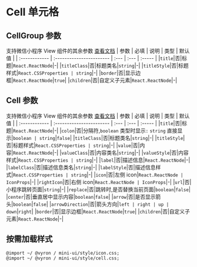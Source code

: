 # Cell 单元格

## CellGroup 参数

支持微信小程序 View 组件的其余参数 [查看文档](https://developers.weixin.qq.com/miniprogram/dev/component/view.html)
| 参数 | 必填 | 说明 | 类型 | 默认值 |
| :------------ | :----------------------- | :--- | :--- | :----- |
|`title`|否|标题|`React.ReactNode`|-|
|`titleClass`|否|标题类名|`string`|-|
|`titleStyle`|否|标题样式|`React.CSSProperties | string`|-|
|`border`|否|显示边框|`React.ReactNode`|`true`|
|`children`|否|自定义子元素|`React.ReactNode`|-|

## Cell 参数

支持微信小程序 View 组件的其余参数 [查看文档](https://developers.weixin.qq.com/miniprogram/dev/component/view.html)
| 参数 | 必填 | 说明 | 类型 | 默认值 |
| :------------ | :----------------------- | :--- | :--- | :----- |
|`title`|否|标题|`React.ReactNode`|-|
|`colon`|否|分隔符,`boolean` 类型时显示`:` `string` 直接显示|`boolean | string`|`false`|
|`titleClass`|否|标题类名|`string`|-|
|`titleStyle`|否|标题样式|`React.CSSProperties | string`|-|
|`value`|否|内容|`React.ReactNode`|-|
|`valueClass`|否|内容类名|`string`|-|
|`valueStyle`|否|内容样式|`React.CSSProperties | string`|-|
|`label`|否|描述信息|`React.ReactNode`|-|
|`labelClass`|否|描述信息类名|`string`|-|
|`labelStyle`|否|描述信息样式|`React.CSSProperties | string`|-|
|`icon`|否|左侧 icon|`React.ReactNode | IconProps`|-|
|`rightIcon`|否|右侧 icon|`React.ReactNode | IconProps`|-|
|`url`|否|小程序跳转页面|`string`|-|
|`replace`|否|跳转时,是否替换当前页面|`boolean`|`false`|
|`center`|否|垂直居中显示内容|`boolean`|`false`|
|`arrow`|否|是否显示箭头|`boolean`|`false`|
|`arrowDirection`|否|箭头方向|`left | right | up | down`|`right`|
|`border`|否|显示边框|`React.ReactNode`|`true`|
|`children`|否|自定义子元素|`React.ReactNode`|-|

## 按需加载样式

```less
@import ~/ @vyron / mini-ui/style/icon.css;
@import ~/ @vyron / mini-ui/style/cell.css;
```
